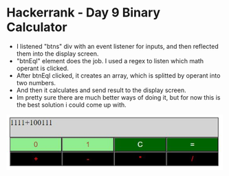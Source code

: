 # Hackerrank - Day 9 Binary Calculator

* I listened "btns" div with an event listener for inputs, and then reflected them into the display screen.
* "btnEql" element does the job. I used a regex to listen which math operant is clicked.
* After btnEql clicked, it creates an array, which is splitted by operant into two numbers.
* And then it calculates and send result to the display screen.
* Im pretty sure there are much better ways of doing it, but for now this is the best solution i could come up with. 

![](binarycalc.jpg)